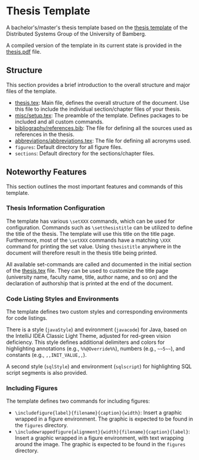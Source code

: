 # Thesis Template

A bachelor's/master's thesis template based on the [thesis template](https://github.com/uniba-dsg/dsg-templates/tree/master/dsg-thesis-en) of the Distributed Systems Group of the University of Bamberg.

A compiled version of the template in its current state is provided in the [thesis.pdf](thesis.pdf) file.

## Structure

This section provides a brief introduction to the overall structure and major files of the template.

- [thesis.tex](thesis.tex): Main file, defines the overall structure of the document. Use this file to include the individual section/chapter files of your thesis.
- [misc/setup.tex](misc/setup.tex): The preamble of the template. Defines packages to be included and all custom commands.
- [bibliography/references.bib](bibliography/references.bib): The file for defining all the sources used as references in the thesis.
- [abbreviations/abbreviations.tex](abbreviations/abbreviations.tex): The file for defining all acronyms used.
- `figures`: Default directory for all figure files.
- `sections`: Default directory for the sections/chapter files.

## Noteworthy Features

This section outlines the most important features and commands of this template.

### Thesis Information Configuration

The template has various `\setXXX` commands, which can be used for configuration. Commands such as `\setthesistitle` can be utilized to define the title of the thesis. The template will use this title on the title page. Furthermore, most of the `\setXXX` commands have a matching `\XXX` command for printing the set value. Using `thesistitle` anywhere in the document will therefore result in the thesis title being printed.

All available set-commands are called and documented in the initial section of the [thesis.tex](thesis.tex) file. They can be used to customize the title page (university name, faculty name, title, author name, and so on) and the declaration of authorship that is printed at the end of the document.

### Code Listing Styles and Environments

The template defines two custom styles and corresponding environments for code listings.

There is a style (`javaStyle`) and evironment (`javacode`) for Java, based on the IntelliJ IDEA Classic Light Theme, adjusted for red-green vision deficiency. This style defines additional delimiters and colors for highlighting annotations (e.g., `%%@Override%%`), numbers (e.g., `~~5~~`), and constants (e.g., `,,INIT_VALUE,,`).

A second style (`sqlStyle`) and environment (`sqlscript`) for highlighting SQL script segments is also provided.

### Including Figures

The template defines two commands for including figures:

- `\includefigure{label}{filename}{caption}{width}`: Insert a graphic wrapped in a figure environment. The graphic is expected to be found in the `figures` directory.
- `\includewrappedfigure{alignment}{width}{filename}{caption}{label}`: Insert a graphic wrapped in a figure environment, with text wrapping around the image. The graphic is expected to be found in the `figures` directory.

